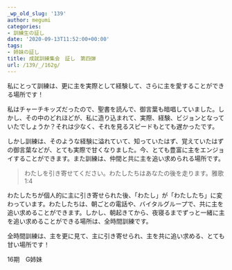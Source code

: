```yaml
---
_wp_old_slug: '139'
author: megumi
categories:
- 訓練生の証し
date: '2020-09-13T11:52:00+00:00'
tags:
- 姉妹の証し
title: 成就訓練集会　証し　第四弾
url: /139/_/162g/
---
```

私にとって訓練は、更に主を実際として経験して、さらに主を愛することができる場所です！

私はチャーチキッズだったので、聖書を読んで、御言葉も暗唱していました。しかし、その中のどれほどが、私に造り込まれて、実際、経験、ビジョンとなっていたでしょうか？それは少なく、それを見るスピードもとても遅かったです。

しかし訓練は、そのような経験に溢れていて、知っていたはず、覚えていたはずの御言葉などが、とても実際で甘くなりました。今、とても豊富に主をエンジョイすることができます。また訓練は、仲間と共に主を追い求められる場所です。

> わたしを引き寄せてください。わたしたちはあなたの後を走ります。雅歌 1:4

わたしたちが個人的に主に引き寄せられた後、「わたし」が「わたしたち」に変わっています。わたしたちは、朝ごとの電話や、バイタルグループで、共に主を追い求めることができます。しかし、朝起きてから、夜寝るまでずっと一緒に主を追い求めることができる場所は、全時間訓練です。

全時間訓練は、主を更に見て、主に引き寄せられ、主を共に追い求める、とても甘い場所です！

16期　G姉妹